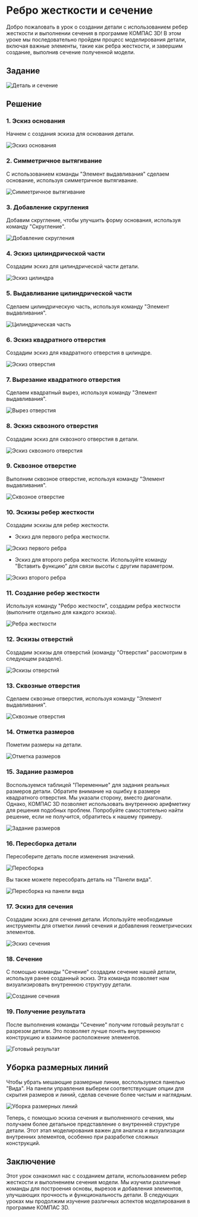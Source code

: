# Ребро жесткости и сечение

Добро пожаловать в урок о создании детали с использованием ребер жесткости и выполнении сечения в программе КОМПАС 3D! В этом уроке мы последовательно пройдем процесс моделирования детали, включая важные элементы, такие как ребра жесткости, и завершим создание, выполнив сечение полученной модели.

## Задание

![Деталь и сечение](https://github.com/NotACat1/COMPASS-3D-courses/assets/113008873/6b7f0b03-9c98-4a2c-82c8-47f261c63a47)

## Решение

### 1. Эскиз основания

Начнем с создания эскиза для основания детали.

![Эскиз основания](https://github.com/NotACat1/COMPASS-3D-courses/assets/113008873/5aedd46d-d383-41e5-8e53-ddc6cbe815d4)

### 2. Симметричное вытягивание

С использованием команды "Элемент выдавливания" сделаем основание, используя симметричное вытягивание.

![Симметричное вытягивание](https://github.com/NotACat1/COMPASS-3D-courses/assets/113008873/73df8f79-e794-44c7-9f3e-00b8f0bcbe09)

### 3. Добавление скругления

Добавим скругление, чтобы улучшить форму основания, используя команду "Скругление".

![Добавление скругления](https://github.com/NotACat1/COMPASS-3D-courses/assets/113008873/883920d7-d1c2-4581-9784-d8732f26b7b3)

### 4. Эскиз цилиндрической части

Создадим эскиз для цилиндрической части детали.

![Эскиз цилиндра](https://github.com/NotACat1/COMPASS-3D-courses/assets/113008873/4720a079-03b0-488a-acf9-c1cbf36af6cf)

### 5. Выдавливание цилиндрической части

Сделаем цилиндрическую часть, используя команду "Элемент выдавливания".

![Цилиндрическая часть](https://github.com/NotACat1/COMPASS-3D-courses/assets/113008873/777e7777-cb9e-4c3e-8e50-4775aa298175)

### 6. Эскиз квадратного отверстия

Создадим эскиз для квадратного отверстия в цилиндре.

![Эскиз отверстия](https://github.com/NotACat1/COMPASS-3D-courses/assets/113008873/02423e13-c11a-47d1-868c-edcfed1aff09)

### 7. Вырезание квадратного отверстия

Сделаем квадратный вырез, используя команду "Элемент выдавливания".

![Вырез отверстия](https://github.com/NotACat1/COMPASS-3D-courses/assets/113008873/d8873e25-8be4-4c8d-a8ce-531d27df9959)

### 8. Эскиз сквозного отверстия

Создадим эскиз для сквозного отверстия в детали.

![Эскиз сквозного отверстия](https://github.com/NotACat1/COMPASS-3D-courses/assets/113008873/f3d76693-a103-4dec-851e-917c6ba2ded7)

### 9. Сквозное отверстие

Выполним сквозное отверстие, используя команду "Элемент выдавливания".

![Сквозное отверстие](https://github.com/NotACat1/COMPASS-3D-courses/assets/113008873/dfd52423-e8d3-4a7a-905b-eaa6a9ae898d)

### 10. Эскизы ребер жесткости

Создадим эскизы для ребер жесткости.

- Эскиз для первого ребра жесткости.

![Эскиз первого ребра](https://github.com/NotACat1/COMPASS-3D-courses/assets/113008873/aefd1347-1df6-4e6f-a53d-0b15d1f19985)

- Эскиз для второго ребра жесткости. Используйте команду "Вставить функцию" для связи высоты с другим параметром.

![Эскиз второго ребра](https://github.com/NotACat1/COMPASS-3D-courses/assets/113008873/0b7d2e00-cab0-4c15-9028-9c9a8c0f7f14)

### 11. Создание ребер жесткости

Используя команду "Ребро жесткости", создадим ребра жесткости (выполните отдельно для каждого эскиза).

![Ребра жесткости](https://github.com/NotACat1/COMPASS-3D-courses/assets/113008873/cd89afe0-fbb0-4e0b-b93b-9aa4bf3ed3c6)

### 12. Эскизы отверстий

Создадим эскизы для отверстий (команду "Отверстия" рассмотрим в следующем разделе).

![Эскизы отверстий](https://github.com/NotACat1/COMPASS-3D-courses/assets/113008873/89986f95-2e5c-4bc8-bc29-e1f8f431d4d1)

### 13. Сквозные отверстия

Сделаем сквозные отверстия, используя команду "Элемент выдавливания".

![Сквозные отверстия](https://github.com/NotACat1/COMPASS-3D-courses/assets/113008873/452d6a9b-2846-4b8d-bde3-f3b55d3b4871)

### 14. Отметка размеров

Пометим размеры на детали.

![Отметка размеров](https://github.com/NotACat1/COMPASS-3D-courses/assets/113008873/a658f9d3-7e7d-4290-9555-afcd8bc508bf)

### 15. Задание размеров

Воспользуемся таблицей "Переменные" для задания реальных размеров детали. Обратите внимание на ошибку в размере квадратного отверстия. Мы указали сторону, вместо диагонали. Однако, КОМПАС 3D позволяет использовать внутреннюю арифметику для решения подобных проблем. Попробуйте самостоятельно найти решение, если не получится, обратитесь к нашему примеру.

![Задание размеров](https://github.com/NotACat1/COMPASS-3D-courses/assets/113008873/8fb56976-b64f-4a0a-b28b-ebb9a3521f66)

### 16. Пересборка детали

Пересоберите деталь после изменения значений.

![Пересборка](https://github.com/NotACat1/COMPASS-3D-courses/assets/113008873/fcd7bf54-0388-438d-9f42-3c6dc19dc59e)

Вы также можете пересобрать деталь на "Панели вида".

![Пересборка на панели вида](https://github.com/NotACat1/COMPASS-3D-courses/assets/113008873/5e0ab586-1963-45b2-b0b4-512ba903254c)

### 17. Эскиз для сечения

Создадим эскиз для сечения детали. Используйте необходимые инструменты для отметки линий сечения и добавления геометрических элементов.

![Эскиз сечения](https://github.com/NotACat1/COMPASS-3D-courses/assets/113008873/6029fff5-d939-444e-99af-bb5c7a2e9891)

### 18. Сечение

С помощью команды "Сечение" создадим сечение нашей детали, используя ранее созданный эскиз. Эта команда позволяет нам визуализировать внутреннюю структуру детали.

![Создание сечения](https://github.com/NotACat1/COMPASS-3D-courses/assets/113008873/9508bca4-2424-4d13-8b70-5be40334b3a1)

### 19. Получение результата

После выполнения команды "Сечение" получим готовый результат с разрезом детали. Это позволяет лучше понять внутреннюю конструкцию и взаимное расположение элементов.

![Готовый результат](https://github.com/NotACat1/COMPASS-3D-courses/assets/113008873/6776c162-6191-47cf-a21d-ef44ea76c038)

## Уборка размерных линий

Чтобы убрать мешающие размерные линии, воспользуемся панелью "Вида". На панели управления выберем соответствующие опции для скрытия размеров и линий, сделав сечение более чистым и наглядным.

![Уборка размерных линий](https://github.com/NotACat1/COMPASS-3D-courses/assets/113008873/ad952dd2-9eca-49cc-9623-183930d58f4b)

Теперь, с помощью эскиза сечения и выполненного сечения, мы получаем более детальное представление о внутренней структуре детали. Этот этап моделирования важен для анализа и визуализации внутренних элементов, особенно при разработке сложных конструкций.

## Заключение

Этот урок ознакомил нас с созданием детали, использованием ребер жесткости и выполнением сечения модели. Мы изучили различные команды для построения основы, вырезов и добавления элементов, улучшающих прочность и функциональность детали. В следующих уроках мы продолжим изучение различных аспектов моделирования в программе КОМПАС 3D.
